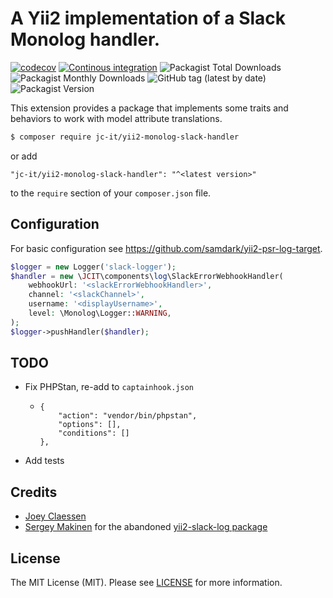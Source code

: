 # A Yii2 implementation of a Slack Monolog handler.

[![codecov](https://codecov.io/gh/jc-it/yii2-monolog-slack-handler/branch/master/graph/badge.svg)](https://codecov.io/gh/jc-it/yii2-monolog-slack-handler)
[![Continous integration](https://github.com/jc-it/yii2-monolog-slack-handler/actions/workflows/ci.yaml/badge.svg)](https://github.com/jc-it/yii2-monolog-slack-handler/actions/workflows/ci.yaml)
![Packagist Total Downloads](https://img.shields.io/packagist/dt/jc-it/yii2-monolog-slack-handler)
![Packagist Monthly Downloads](https://img.shields.io/packagist/dm/jc-it/yii2-monolog-slack-handler)
![GitHub tag (latest by date)](https://img.shields.io/github/v/tag/jc-it/yii2-monolog-slack-handler)
![Packagist Version](https://img.shields.io/packagist/v/jc-it/yii2-monolog-slack-handler)

This extension provides a package that implements some traits and behaviors to work with model attribute translations.

```bash
$ composer require jc-it/yii2-monolog-slack-handler
```

or add

```
"jc-it/yii2-monolog-slack-handler": "^<latest version>"
```

to the `require` section of your `composer.json` file.

## Configuration

For basic configuration see https://github.com/samdark/yii2-psr-log-target.

```php
$logger = new Logger('slack-logger');
$handler = new \JCIT\components\log\SlackErrorWebhookHandler(
    webhookUrl: '<slackErrorWebhookHandler>',
    channel: '<slackChannel>',
    username: '<displayUsername>',
    level: \Monolog\Logger::WARNING,
);
$logger->pushHandler($handler);
```

## TODO
- Fix PHPStan, re-add to `captainhook.json`
    - ```      
      {
          "action": "vendor/bin/phpstan",
          "options": [],
          "conditions": []
      },
      ```
- Add tests

## Credits
- [Joey Claessen](https://github.com/joester89)
- [Sergey Makinen](https://github.com/sergeymakinen) for the abandoned [yii2-slack-log package](https://packagist.org/packages/sergeymakinen/yii2-slack-log)

## License

The MIT License (MIT). Please see [LICENSE](https://github.com/jc-it/yii2-monolog-slack-handler/blob/master/LICENSE) for more information.
